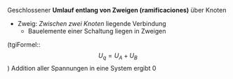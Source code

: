 Geschlossener **Umlauf entlang von Zweigen (ramificaciones)** über Knoten
- Zweig: *Zwischen zwei Knoten* liegende Verbindung
	- Bauelemente einer Schaltung liegen in Zweigen

(tgiFormel::$$U_{q}=U_{A}+U_{B}$$)
Addition aller Spannungen in eine System ergibt 0
